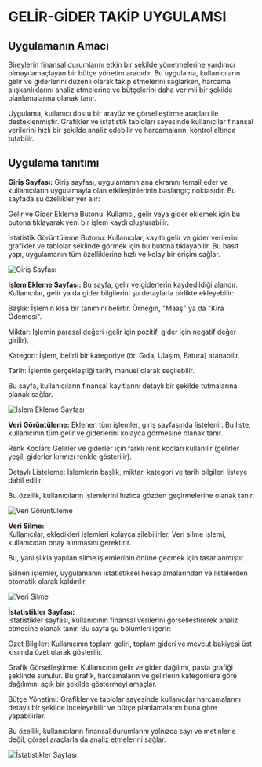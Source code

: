 # GELİR-GİDER TAKİP UYGULAMSI
## Uygulamanın Amacı
Bireylerin finansal durumlarını etkin bir şekilde yönetmelerine yardımcı olmayı amaçlayan bir bütçe yönetim aracıdır. Bu uygulama, kullanıcıların gelir ve giderlerini düzenli olarak takip etmelerini sağlarken, harcama alışkanlıklarını analiz etmelerine ve bütçelerini daha verimli bir şekilde planlamalarına olanak tanır.

Uygulama, kullanıcı dostu bir arayüz ve görselleştirme araçları ile desteklenmiştir. Grafikler ve istatistik tabloları sayesinde kullanıcılar finansal verilerini hızlı bir şekilde analiz edebilir ve harcamalarını kontrol altında tutabilir.

## Uygulama tanıtımı
**Giriş Sayfası:**
Giriş sayfası, uygulamanın ana ekranını temsil eder ve kullanıcıların uygulamayla olan etkileşimlerinin başlangıç noktasıdır. Bu sayfada şu özellikler yer alır:

Gelir ve Gider Ekleme Butonu: Kullanıcı, gelir veya gider eklemek için bu butona tıklayarak yeni bir işlem kaydı oluşturabilir.

İstatistik Görüntüleme Butonu: Kullanıcılar, kayıtlı gelir ve gider verilerini grafikler ve tablolar şeklinde görmek için bu butona tıklayabilir.
Bu basit yapı, uygulamanın tüm özelliklerine hızlı ve kolay bir erişim sağlar.

![Giriş Sayfası](https://github.com/user-attachments/assets/69ac1ddc-7ff3-45af-b464-9182312ddec2)

**İşlem Ekleme Sayfası:**
 Bu sayfa, gelir ve giderlerin kaydedildiği alandır. Kullanıcılar, gelir ya da gider bilgilerini şu detaylarla birlikte ekleyebilir:

Başlık: İşlemin kısa bir tanımını belirtir. Örneğin, "Maaş" ya da "Kira Ödemesi".

Miktar: İşlemin parasal değeri (gelir için pozitif, gider için negatif değer girilir).

Kategori: İşlem, belirli bir kategoriye (ör. Gıda, Ulaşım, Fatura) atanabilir.

Tarih: İşlemin gerçekleştiği tarih, manuel olarak seçilebilir.

Bu sayfa, kullanıcıların finansal kayıtlarını detaylı bir şekilde tutmalarına olanak sağlar.
 
![İşlem Ekleme Sayfası](https://github.com/user-attachments/assets/5723a8ec-3db5-427a-8d5e-25297757e743)

**Veri Görüntüleme:** 
Eklenen tüm işlemler, giriş sayfasında listelenir. Bu liste, kullanıcının tüm gelir ve giderlerini kolayca görmesine olanak tanır.

Renk Kodları: Gelirler ve giderler için farklı renk kodları kullanılır (gelirler yeşil, giderler kırmızı renkle gösterilir).

Detaylı Listeleme: İşlemlerin başlık, miktar, kategori ve tarih bilgileri listeye dahil edilir.

Bu özellik, kullanıcıların işlemlerini hızlıca gözden geçirmelerine olanak tanır.

![Veri Görüntüleme](https://github.com/user-attachments/assets/a38e1102-7f24-4f07-b51c-f2928aebe6f6)

**Veri Silme:**  
Kullanıcılar, ekledikleri işlemleri kolayca silebilirler. Veri silme işlemi, kullanıcıdan onay alınmasını gerektirir.

Bu, yanlışlıkla yapılan silme işlemlerinin önüne geçmek için tasarlanmıştır.

Silinen işlemler, uygulamanın istatistiksel hesaplamalarından ve listelerden otomatik olarak kaldırılır.

![Veri Silme](https://github.com/user-attachments/assets/b3909103-2d4a-4220-9321-8b07d37b1991)

**İstatistikler Sayfası:**  
İstatistikler sayfası, kullanıcının finansal verilerini görselleştirerek analiz etmesine olanak tanır. Bu sayfa şu bölümleri içerir:

Özet Bilgiler: Kullanıcının toplam geliri, toplam gideri ve mevcut bakiyesi üst kısımda özet olarak gösterilir.

Grafik Görselleştirme: Kullanıcının gelir ve gider dağılımı, pasta grafiği şeklinde sunulur. Bu grafik, harcamaların ve gelirlerin kategorilere göre dağılımını açık bir şekilde göstermeyi amaçlar.

Bütçe Yönetimi: Grafikler ve tablolar sayesinde kullanıcılar harcamalarını detaylı bir şekilde inceleyebilir ve bütçe planlamalarını buna göre yapabilirler.

Bu özellik, kullanıcıların finansal durumlarını yalnızca sayı ve metinlerle değil, görsel araçlarla da analiz etmelerini sağlar.

![İstatistikler Sayfası](https://github.com/user-attachments/assets/287a25e6-138f-4164-8c86-2d321449627d)
